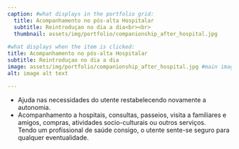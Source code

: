 ```yaml
---
caption: #what displays in the portfolio grid:
  title: Acompanhamento no pós-alta Hospitalar
  subtitle: Reintroduçao no dia a dia<br><br>
  thumbnail: assets/img/portfolio/companionship_after_hospital.jpg
  
#what displays when the item is clicked:
title: Acompanhamento no pós-alta Hospitalar
subtitle: Reintroduçao no dia a dia
image: assets/img/portfolio/companionship_after_hospital.jpg #main image, can be a link or a file in assets/img/portfolio
alt: image alt text

---
```

- Ajuda nas necessidades do utente restabelecendo novamente a autonomia. <br>
- Acompanhamento a hospitais, consultas, passeios, visita a familiares e amigos, compras, atividades socio-culturais ou outros serviços. <br>
Tendo um profissional de saúde consigo, o utente sente-se seguro para qualquer eventualidade.

<!-- optional info list (delete if not using): -->

<!-- {:.list-inline} -->
<!-- - Date: -->
<!-- - Client: -->
<!-- - Category: -->

